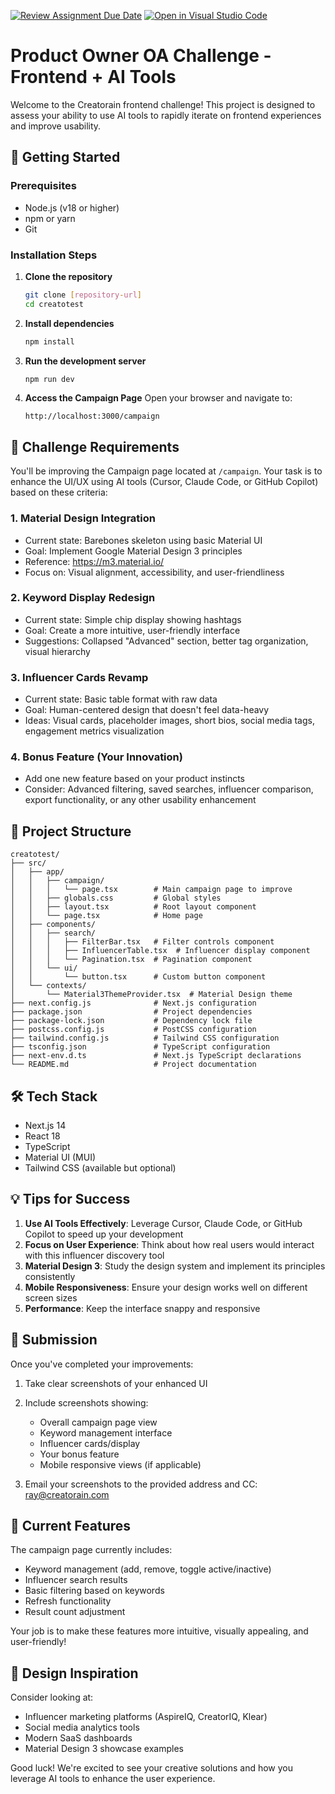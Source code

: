 [![Review Assignment Due Date](https://classroom.github.com/assets/deadline-readme-button-22041afd0340ce965d47ae6ef1cefeee28c7c493a6346c4f15d667ab976d596c.svg)](https://classroom.github.com/a/3vRaI6_l)
[![Open in Visual Studio Code](https://classroom.github.com/assets/open-in-vscode-2e0aaae1b6195c2367325f4f02e2d04e9abb55f0b24a779b69b11b9e10269abc.svg)](https://classroom.github.com/online_ide?assignment_repo_id=19993173&assignment_repo_type=AssignmentRepo)
# Product Owner OA Challenge - Frontend + AI Tools

Welcome to the Creatorain frontend challenge! This project is designed to assess your ability to use AI tools to rapidly iterate on frontend experiences and improve usability.

## 🚀 Getting Started

### Prerequisites
- Node.js (v18 or higher)
- npm or yarn
- Git

### Installation Steps

1. **Clone the repository**
   ```bash
   git clone [repository-url]
   cd creatotest
   ```

2. **Install dependencies**
   ```bash
   npm install
   ```

3. **Run the development server**
   ```bash
   npm run dev
   ```

4. **Access the Campaign Page**
   Open your browser and navigate to:
   ```
   http://localhost:3000/campaign
   ```

## 🎯 Challenge Requirements

You'll be improving the Campaign page located at `/campaign`. Your task is to enhance the UI/UX using AI tools (Cursor, Claude Code, or GitHub Copilot) based on these criteria:

### 1. Material Design Integration
- Current state: Barebones skeleton using basic Material UI
- Goal: Implement Google Material Design 3 principles
- Reference: https://m3.material.io/
- Focus on: Visual alignment, accessibility, and user-friendliness

### 2. Keyword Display Redesign
- Current state: Simple chip display showing hashtags
- Goal: Create a more intuitive, user-friendly interface
- Suggestions: Collapsed "Advanced" section, better tag organization, visual hierarchy

### 3. Influencer Cards Revamp
- Current state: Basic table format with raw data
- Goal: Human-centered design that doesn't feel data-heavy
- Ideas: Visual cards, placeholder images, short bios, social media tags, engagement metrics visualization

### 4. Bonus Feature (Your Innovation)
- Add one new feature based on your product instincts
- Consider: Advanced filtering, saved searches, influencer comparison, export functionality, or any other usability enhancement

## 📁 Project Structure

```
creatotest/
├── src/
│   ├── app/
│   │   ├── campaign/
│   │   │   └── page.tsx        # Main campaign page to improve
│   │   ├── globals.css         # Global styles
│   │   ├── layout.tsx          # Root layout component
│   │   └── page.tsx            # Home page
│   ├── components/
│   │   ├── search/
│   │   │   ├── FilterBar.tsx   # Filter controls component
│   │   │   ├── InfluencerTable.tsx  # Influencer display component
│   │   │   └── Pagination.tsx  # Pagination component
│   │   └── ui/
│   │       └── button.tsx      # Custom button component
│   └── contexts/
│       └── Material3ThemeProvider.tsx  # Material Design theme
├── next.config.js              # Next.js configuration
├── package.json                # Project dependencies
├── package-lock.json           # Dependency lock file
├── postcss.config.js           # PostCSS configuration
├── tailwind.config.js          # Tailwind CSS configuration
├── tsconfig.json               # TypeScript configuration
├── next-env.d.ts               # Next.js TypeScript declarations
└── README.md                   # Project documentation
```

## 🛠️ Tech Stack
- Next.js 14
- React 18
- TypeScript
- Material UI (MUI)
- Tailwind CSS (available but optional)

## 💡 Tips for Success

1. **Use AI Tools Effectively**: Leverage Cursor, Claude Code, or GitHub Copilot to speed up your development
2. **Focus on User Experience**: Think about how real users would interact with this influencer discovery tool
3. **Material Design 3**: Study the design system and implement its principles consistently
4. **Mobile Responsiveness**: Ensure your design works well on different screen sizes
5. **Performance**: Keep the interface snappy and responsive

## 📸 Submission

Once you've completed your improvements:

1. Take clear screenshots of your enhanced UI
2. Include screenshots showing:
   - Overall campaign page view
   - Keyword management interface
   - Influencer cards/display
   - Your bonus feature
   - Mobile responsive views (if applicable)

3. Email your screenshots to the provided address and CC: ray@creatorain.com

## 🤔 Current Features

The campaign page currently includes:
- Keyword management (add, remove, toggle active/inactive)
- Influencer search results
- Basic filtering based on keywords
- Refresh functionality
- Result count adjustment

Your job is to make these features more intuitive, visually appealing, and user-friendly!

## 🎨 Design Inspiration

Consider looking at:
- Influencer marketing platforms (AspireIQ, CreatorIQ, Klear)
- Social media analytics tools
- Modern SaaS dashboards
- Material Design 3 showcase examples

Good luck! We're excited to see your creative solutions and how you leverage AI tools to enhance the user experience.
